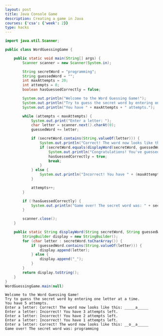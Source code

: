 ```yaml
---
layout: post
title: Java Console Game
description: Creating a game in Java
courses: {'csa': {'week': 2}}
type: hacks
---
```


```Java
import java.util.Scanner;

public class WordGuessingGame {

    public static void main(String[] args) {
        Scanner scanner = new Scanner(System.in);

        String secretWord = "programming";
        String guessedWord = "";
        int maxAttempts = 20;
        int attempts = 0;
        boolean hasGuessedCorrectly = false;

        System.out.println("Welcome to the Word Guessing Game!");
        System.out.println("Try to guess the secret word by entering one letter at a time.");
        System.out.println("You have " + maxAttempts + " attempts.");

        while (attempts < maxAttempts) {
            System.out.print("Enter a letter: ");
            char letter = scanner.next().charAt(0);
            guessedWord += letter;

            if (secretWord.contains(String.valueOf(letter))) {
                System.out.println("Correct! The word now looks like this: " + displayWord(secretWord, guessedWord));
                if (secretWord.equals(displayWord(secretWord, guessedWord))) {
                    System.out.println("Congratulations! You've guessed the word!");
                    hasGuessedCorrectly = true;
                    break;
                }
            } else {
                System.out.println("Incorrect! You have " + (maxAttempts - attempts - 1) + " attempts left.");
            }

            attempts++;
        }

        if (!hasGuessedCorrectly) {
            System.out.println("Game over! The secret word was: " + secretWord);
        }

        scanner.close();
    }

    public static String displayWord(String secretWord, String guessedWord) {
        StringBuilder display = new StringBuilder();
        for (char letter : secretWord.toCharArray()) {
            if (guessedWord.contains(String.valueOf(letter))) {
                display.append(letter);
            } else {
                display.append("_");
            }
        }
        return display.toString();
    }
}
WordGuessingGame.main(null)
```

    Welcome to the Word Guessing Game!
    Try to guess the secret word by entering one letter at a time.
    You have 5 attempts.
    Enter a letter: Correct! The word now looks like this: _____a_____
    Enter a letter: Incorrect! You have 3 attempts left.
    Enter a letter: Incorrect! You have 2 attempts left.
    Enter a letter: Incorrect! You have 1 attempts left.
    Enter a letter: Correct! The word now looks like this: __o__a_____
    Game over! The secret word was: programming

